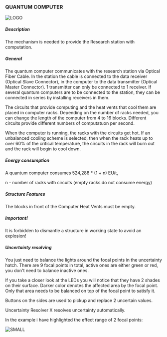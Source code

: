 ### QUANTUM COMPUTER

![LOGO](https://cdn.discordapp.com/attachments/916393114166525974/916660851237322782/QCOMPUTER.png)

##### Description

The mechanism is needed to provide the Research station with computation.

##### General

The quantum computer communicates with the research station via Optical Fiber Cable. In the station the cable is connected to the data receiver (Optical Slave Connector), in the computer to the data transmitter (Optical Master Connector). 1 transmitter can only be connected to 1 receiver. If several quantum computers are to be connected to the station, they can be connected in series by installing receivers in them.

The circuits that provide computing and the heat vents that cool them are placed in computer racks. Depending on the number of racks needed, you can change the length of the computer from 4 to 16 blocks. Different circuits provide different numbers of computatuon per second.

When the computer is running, the racks with the circuits get hot. If an unbalanced cooling scheme is selected, then when the rack heats up to over 60% of the critical temperature, the circuits in the rack will burn out and the rack will begin to cool down.

##### Energy consumption

A quantum computer consumes 524,288 * (1 + n) EU/t,

n - number of racks with circuits (empty racks do not consume energy)

##### Structure Features

The blocks in front of the Computer Heat Vents must be empty.

##### Important!

It is forbidden to dismantle a structure in working state to avoid an explosion!

##### Uncertainty resolving

You just need to balance the lights around the focal points in the uncertainty hatch. There are 9 focal points in total, active ones are either green or red, you don't need to balance inactive ones.

If you take a closer look at the LEDs you will notice that they have 2 shades on their surface. Darker color denotes the affected area by the focal point. Only that area needs to be balanced on top of the focal point to satisfy it.

Buttons on the sides are used to pickup and replace 2 uncertain values.

Uncertainty Resolver X resolves uncertainty automatically.

In the example i have highlighted the effect range of 2 focal points:

![SMALL](https://cdn.discordapp.com/attachments/916393114166525974/924258464195289138/Uncertain.png)
